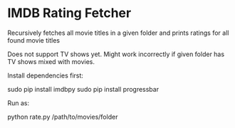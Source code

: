 IMDB Rating Fetcher
===================

Recursively fetches all movie titles in a given folder and prints ratings for all found movie titles

Does not support TV shows yet. Might work incorrectly if given folder has TV shows mixed with movies.

Install dependencies first:

sudo pip install imdbpy
sudo pip install progressbar

Run as:

python rate.py /path/to/movies/folder
